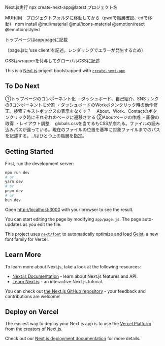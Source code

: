 Next.js実行 npx create-next-app@latest プロジェクト名

MUI利用　プロジェクトフォルダに移動してから（pwdで階層確認、cdで移動） npm install @mui/material @mui/icons-material @emotion/react @emotion/styled

トップページはapp/pageに記載

（page.jsに'use client'を記述。レンダリングでエラーが発生するため）

CSSはwrapperを付与してグローバルCSSに記述

This is a [Next.js](https://nextjs.org) project bootstrapped with [`create-next-app`](https://github.com/vercel/next.js/tree/canary/packages/create-next-app).

## To Do Next
①トップページのコンポーネント化
・ダッシュボード、自己紹介、SNSリンクの3コンポーネントに分割
・ダッシュボードのWorkボタンクリック時の動作修正。検索テキストボックスの表示をなくす？
　About、Work、Contactのボタンクリック時にそれぞれのページに遷移させる
②Aboutページの作成
・画像の取得
・レイアウト調整
　globals.cssを当てるもCSSが崩れる。ファイルの読み込みパスが違っている。現在のファイルの位置を基準に対象ファイルまでのパスを記述する。../はひとつ上の階層を指定。

## Getting Started

First, run the development server:

```bash
npm run dev
# or
yarn dev
# or
pnpm dev
# or
bun dev
```

Open [http://localhost:3000](http://localhost:3000) with your browser to see the result.

You can start editing the page by modifying `app/page.js`. The page auto-updates as you edit the file.

This project uses [`next/font`](https://nextjs.org/docs/app/building-your-application/optimizing/fonts) to automatically optimize and load [Geist](https://vercel.com/font), a new font family for Vercel.

## Learn More

To learn more about Next.js, take a look at the following resources:

- [Next.js Documentation](https://nextjs.org/docs) - learn about Next.js features and API.
- [Learn Next.js](https://nextjs.org/learn) - an interactive Next.js tutorial.

You can check out [the Next.js GitHub repository](https://github.com/vercel/next.js) - your feedback and contributions are welcome!

## Deploy on Vercel

The easiest way to deploy your Next.js app is to use the [Vercel Platform](https://vercel.com/new?utm_medium=default-template&filter=next.js&utm_source=create-next-app&utm_campaign=create-next-app-readme) from the creators of Next.js.

Check out our [Next.js deployment documentation](https://nextjs.org/docs/app/building-your-application/deploying) for more details.

